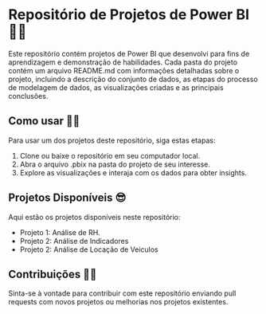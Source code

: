 # Repositório de Projetos de Power BI 🔎🎲

Este repositório contém projetos de Power BI que desenvolvi para fins de aprendizagem e demonstração de habilidades. Cada pasta do projeto contém um arquivo README.md 
com informações detalhadas sobre o projeto, incluindo a descrição do conjunto de dados, as etapas do processo de modelagem de dados, as visualizações criadas e
as principais conclusões.

## Como usar 👩‍💻

Para usar um dos projetos deste repositório, siga estas etapas:

1. Clone ou baixe o repositório em seu computador local.
2. Abra o arquivo .pbix na pasta do projeto de seu interesse.
3. Explore as visualizações e interaja com os dados para obter insights.

## Projetos Disponíveis 😎

Aqui estão os projetos disponíveis neste repositório:

- Projeto 1: Análise de RH.
- Projeto 2: Análise de Indicadores 
- Projeto 2: Análise de Locação de Veiculos

## Contribuições 🤜🤛

Sinta-se à vontade para contribuir com este repositório enviando pull requests com novos projetos ou melhorias nos projetos existentes.
